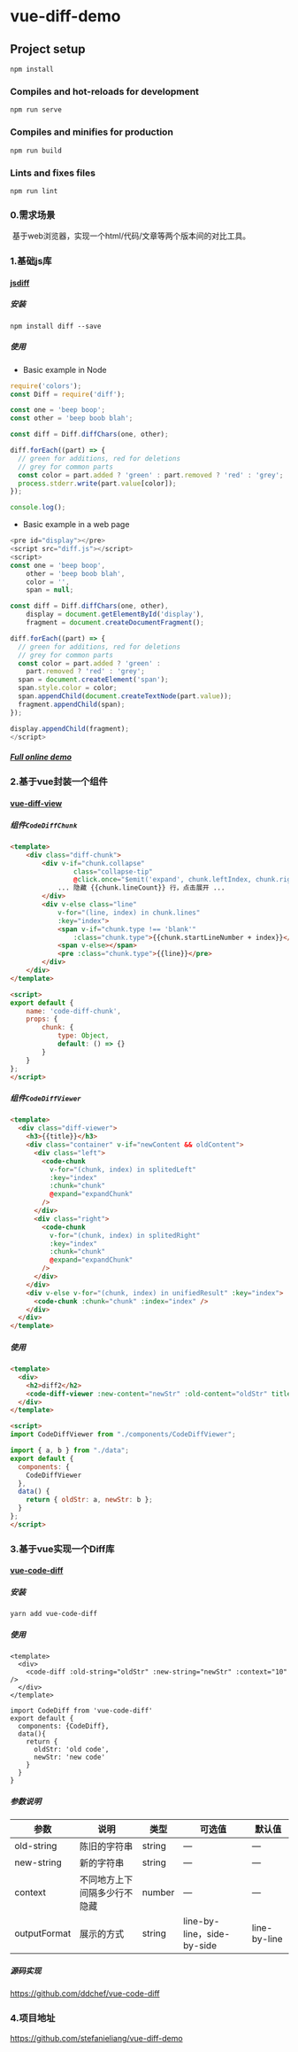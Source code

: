 # vue-diff-demo

## Project setup
```
npm install
```

### Compiles and hot-reloads for development
```
npm run serve
```

### Compiles and minifies for production
```
npm run build
```

### Lints and fixes files
```
npm run lint
```

### 0.需求场景

​	基于web浏览器，实现一个html/代码/文章等两个版本间的对比工具。

### 1.基础js库

#### [jsdiff](https://github.com/kpdecker/jsdiff)

##### 安装

```
npm install diff --save
```

##### 使用

- Basic example in Node

```javascript
require('colors');
const Diff = require('diff');

const one = 'beep boop';
const other = 'beep boob blah';

const diff = Diff.diffChars(one, other);

diff.forEach((part) => {
  // green for additions, red for deletions
  // grey for common parts
  const color = part.added ? 'green' : part.removed ? 'red' : 'grey';
  process.stderr.write(part.value[color]);
});

console.log();
```

- Basic example in a web page

```javascript
<pre id="display"></pre>
<script src="diff.js"></script>
<script>
const one = 'beep boop',
    other = 'beep boob blah',
    color = '',
    span = null;

const diff = Diff.diffChars(one, other),
    display = document.getElementById('display'),
    fragment = document.createDocumentFragment();

diff.forEach((part) => {
  // green for additions, red for deletions
  // grey for common parts
  const color = part.added ? 'green' :
    part.removed ? 'red' : 'grey';
  span = document.createElement('span');
  span.style.color = color;
  span.appendChild(document.createTextNode(part.value));
  fragment.appendChild(span);
});

display.appendChild(fragment);
</script>
```

##### **[Full online demo](http://kpdecker.github.com/jsdiff)**

### 2.基于vue封装一个组件

#### **[ vue-diff-view](https://github.com/codeDebugTest/vue-diff-view)**

##### 组件`CodeDiffChunk`

```html
<template>
    <div class="diff-chunk">
        <div v-if="chunk.collapse"
                class="collapse-tip"
                @click.once="$emit('expand', chunk.leftIndex, chunk.rightIndex)">
            ... 隐藏 {{chunk.lineCount}} 行，点击展开 ...
        </div>
        <div v-else class="line"
            v-for="(line, index) in chunk.lines"
            :key="index">
            <span v-if="chunk.type !== 'blank'"
                :class="chunk.type">{{chunk.startLineNumber + index}}</span>
            <span v-else></span>
            <pre :class="chunk.type">{{line}}</pre>
        </div>
    </div>
</template>

<script>
export default {
    name: 'code-diff-chunk',
    props: {
        chunk: {
            type: Object,
            default: () => {}
        }
    }
};
</script>
```



##### 组件`CodeDiffViewer`

```html
<template>
  <div class="diff-viewer">
    <h3>{{title}}</h3>
    <div class="container" v-if="newContent && oldContent">
      <div class="left">
        <code-chunk
          v-for="(chunk, index) in splitedLeft"
          :key="index"
          :chunk="chunk"
          @expand="expandChunk"
        />
      </div>
      <div class="right">
        <code-chunk
          v-for="(chunk, index) in splitedRight"
          :key="index"
          :chunk="chunk"
          @expand="expandChunk"
        />
      </div>
    </div>
    <div v-else v-for="(chunk, index) in unifiedResult" :key="index">
      <code-chunk :chunk="chunk" :index="index" />
    </div>
  </div>
</template>

```



##### 使用

```html
<template>
  <div>
    <h2>diff2</h2>
    <code-diff-viewer :new-content="newStr" :old-content="oldStr" title="修改" />
  </div>
</template>

<script>
import CodeDiffViewer from "./components/CodeDiffViewer";

import { a, b } from "./data";
export default {
  components: {
    CodeDiffViewer
  },
  data() {
    return { oldStr: a, newStr: b };
  }
};
</script>
```



### 3.基于vue实现一个Diff库

#### [vue-code-diff](https://www.npmjs.com/package/vue-code-diff)

##### 安装

```
yarn add vue-code-diff
```

##### 使用

```vue
<template>
  <div>
    <code-diff :old-string="oldStr" :new-string="newStr" :context="10" />
  </div>
</template>

import CodeDiff from 'vue-code-diff'
export default {
  components: {CodeDiff},
  data(){
    return {
      oldStr: 'old code',
      newStr: 'new code'
    }
  }
}
```

##### 参数说明

| 参数         | 说明                         | 类型   | 可选值                     | 默认值       |
| ------------ | ---------------------------- | ------ | -------------------------- | ------------ |
| old-string   | 陈旧的字符串                 | string | —                          | —            |
| new-string   | 新的字符串                   | string | —                          | —            |
| context      | 不同地方上下间隔多少行不隐藏 | number | —                          | —            |
| outputFormat | 展示的方式                   | string | line-by-line，side-by-side | line-by-line |

##### 源码实现

https://github.com/ddchef/vue-code-diff

### 4.项目地址

https://github.com/stefanieliang/vue-diff-demo

